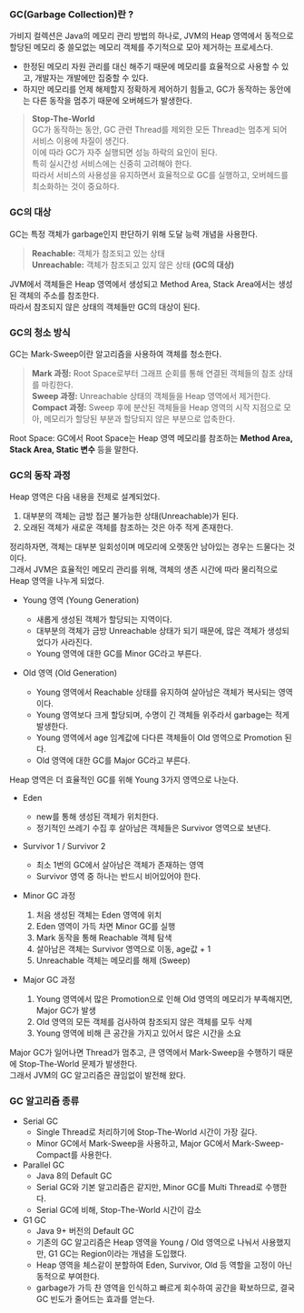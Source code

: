 ### GC(Garbage Collection)란 ?

가비지 컬렉션은 Java의 메모리 관리 방법의 하나로, JVM의 Heap 영역에서 동적으로 할당된 메모리 중 쓸모없는 메모리 객체를 주기적으로 모아 제거하는 프로세스다.

- 한정된 메모리 자원 관리를 대신 해주기 때문에 메모리를 효율적으로 사용할 수 있고, 개발자는 개발에만 집중할 수 있다.
- 하지만 메모리를 언제 해제할지 정확하게 제어하기 힘들고, GC가 동작하는 동안에는 다른 동작을 멈추기 때문에 오버헤드가 발생한다.

> **Stop-The-World**  
> GC가 동작하는 동안, GC 관련 Thread를 제외한 모든 Thread는 멈추게 되어 서비스 이용에 차질이 생긴다.  
> 이에 따라 GC가 자주 실행되면 성능 하락의 요인이 된다.  
> 특히 실시간성 서비스에는 신중히 고려해야 한다.  
> 따라서 서비스의 사용성을 유지하면서 효율적으로 GC를 실행하고, 오버헤드를 최소화하는 것이 중요하다.

### GC의 대상

GC는 특정 객체가 garbage인지 판단하기 위해 도달 능력 개념을 사용한다.

> **Reachable:** 객체가 참조되고 있는 상태  
> **Unreachable:** 객체가 참조되고 있지 않은 상태 **(GC의 대상)**

JVM에서 객체들은 Heap 영역에서 생성되고 Method Area, Stack Area에서는 생성된 객체의 주소를 참조한다.  
따라서 참조되지 않은 상태의 객체들만 GC의 대상이 된다.

### GC의 청소 방식

GC는 Mark-Sweep이란 알고리즘을 사용하여 객체를 청소한다.

> **Mark 과정:** Root Space로부터 그래프 순회를 통해 연결된 객체들의 참조 상태를 마킹한다.  
> **Sweep 과정:** Unreachable 상태의 객체들을 Heap 영역에서 제거한다.  
> **Compact 과정:** Sweep 후에 분산된 객체들을 Heap 영역의 시작 지점으로 모아, 메모리가 할당된 부분과 할당되지 않은 부분으로 압축한다.

Root Space: GC에서 Root Space는 Heap 영역 메모리를 참조하는 **Method Area, Stack Area, Static 변수** 등을 말한다.

### GC의 동작 과정

Heap 영역은 다음 내용을 전제로 설계되었다.

1. 대부분의 객체는 금방 접근 불가능한 상태(Unreachable)가 된다.
2. 오래된 객체가 새로운 객체를 참조하는 것은 아주 적게 존재한다.

정리하자면, 객체는 대부분 일회성이며 메모리에 오랫동안 남아있는 경우는 드물다는 것이다.  
그래서 JVM은 효율적인 메모리 관리를 위해, 객체의 생존 시간에 따라 물리적으로 Heap 영역을 나누게 되었다.

- Young 영역 (Young Generation)
    - 새롭게 생성된 객체가 할당되는 지역이다.
    - 대부분의 객체가 금방 Unreachable 상태가 되기 때문에, 많은 객체가 생성되었다가 사라진다.
    - Young 영역에 대한 GC를 Minor GC라고 부른다.

- Old 영역 (Old Generation)
    - Young 영역에서 Reachable 상태를 유지하여 살아남은 객체가 복사되는 영역이다.
    - Young 영역보다 크게 할당되며, 수명이 긴 객체들 위주라서 garbage는 적게 발생한다.
    - Young 영역에서 age 임계값에 다다른 객체들이 Old 영역으로 Promotion 된다.
    - Old 영역에 대한 GC를 Major GC라고 부른다.

Heap 영역은 더 효율적인 GC를 위해 Young 3가지 영역으로 나눈다.

- Eden
    - new를 통해 생성된 객체가 위치한다.
    - 정기적인 쓰레기 수집 후 살아남은 객체들은 Survivor 영역으로 보낸다.
- Survivor 1 / Survivor 2
    - 최소 1번의 GC에서 살아남은 객체가 존재하는 영역
    - Survivor 영역 중 하나는 반드시 비어있어야 한다.

- Minor GC 과정
    1. 처음 생성된 객체는 Eden 영역에 위치
    2. Eden 영역이 가득 차면 Minor GC를 실행
    3. Mark 동작을 통해 Reachable 객체 탐색
    4. 살아남은 객체는 Survivor 영역으로 이동, age값 + 1
    5. Unreachable 객체는 메모리를 해제 (Sweep)

- Major GC 과정
    1. Young 영역에서 많은 Promotion으로 인해 Old 영역의 메모리가 부족해지면, Major GC가 발생
    2. Old 영역의 모든 객체를 검사하여 참조되지 않은 객체를 모두 삭제
    3. Young 영역에 비해 큰 공간을 가지고 있어서 많은 시간을 소요

Major GC가 일어나면 Thread가 멈추고, 큰 영역에서 Mark-Sweep을 수행하기 때문에 Stop-The-World 문제가 발생한다.  
그래서 JVM의 GC 알고리즘은 끊임없이 발전해 왔다.

### GC 알고리즘 종류

- Serial GC
    - Single Thread로 처리하기에 Stop-The-World 시간이 가장 길다.
    - Minor GC에서 Mark-Sweep을 사용하고, Major GC에서 Mark-Sweep-Compact를 사용한다.
- Parallel GC
    - Java 8의 Default GC
    - Serial GC와 기본 알고리즘은 같지만, Minor GC를 Multi Thread로 수행한다.
    - Serial GC에 비해, Stop-The-World 시간이 감소
- G1 GC
    - Java 9+ 버전의 Default GC
    - 기존의 GC 알고리즘은 Heap 영역을 Young / Old 영역으로 나눠서 사용했지만, G1 GC는 Region이라는 개념을 도입했다.
    - Heap 영역을 체스같이 분할하여 Eden, Survivor, Old 등 역할을 고정이 아닌 동적으로 부여한다.
    - garbage가 가득 찬 영역을 인식하고 빠르게 회수하여 공간을 확보하므로, 결국 GC 빈도가 줄어드는 효과를 얻는다.
